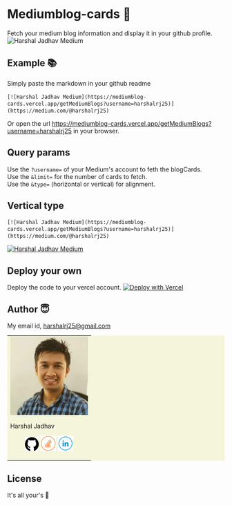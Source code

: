 # Mediumblog-cards  :loudspeaker:
Fetch your medium blog information and display it in your github profile.
![Harshal Jadhav Medium](https://mediumblog-cards.vercel.app/getMediumBlogs?username=harshalrj25&type=horizontal)
## Example :books:
Simply paste the markdown in your github readme
```
[![Harshal Jadhav Medium](https://mediumblog-cards.vercel.app/getMediumBlogs?username=harshalrj25)](https://medium.com/@harshalrj25)
```
Or open the url https://mediumblog-cards.vercel.app/getMediumBlogs?username=harshalrj25 in your browser.

## Query params
Use the `?username=` of your Medium's account to feth the blogCards.<br>
Use the `&limit=` for the number of cards to fetch.<br>
Use the `&type=` (horizontal or vertical) for alignment.<br>


## Vertical type
```
[![Harshal Jadhav Medium](https://mediumblog-cards.vercel.app/getMediumBlogs?username=harshalrj25)](https://medium.com/@harshalrj25)
```
[![Harshal Jadhav Medium](https://mediumblog-cards.vercel.app/getMediumBlogs?username=harshalrj25)](https://medium.com/@harshalrj25)


## Deploy your own
Deploy the code to your vercel account.
[![Deploy with Vercel](https://vercel.com/button)](https://vercel.com/import/git?s=https://github.com/harshalrj25/mediumblog-cards)

## Author :innocent:

My email id, harshalrj25@gmail.com

<table style="background-color:#F5F5DC">
<tr>
<td>
<img src="https://github.com/harshalrj25/MasterAssetsRepo/blob/master/myAvatar.jpg" width="180"/>

Harshal Jadhav

<p align="center">
<a href = "https://github.com/harshalrj25"><img src = "https://github.com/harshalrj25/MasterAssetsRepo/blob/master/gitHubLogo.png" width="32" height = "33"/></a>
<a href = "https://stackoverflow.com/users/7882093/harshal-jadhav?tab=profile"><img src = "https://github.com/harshalrj25/MasterAssetsRepo/blob/master/stackoverflow svg icon.svg" width="36" height="36"/></a>
<a href = "https://www.linkedin.com/in/harshal-jadhav-298ba416a/"><img src = "https://github.com/harshalrj25/MasterAssetsRepo/blob/master/linkedInLogo.svg" width="36" height="36"/></a>
</p>
</td>
</tr> 
</table>

## License


It's all your's :gift: 
